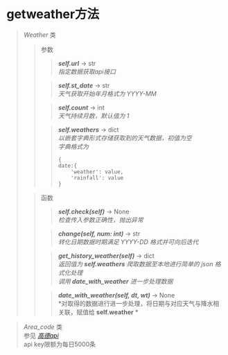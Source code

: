 # getweather方法
>*Weather* 类
>> 参数  
>>>***self.url*** -> str  
>>>*指定数据获取api接口*  
>>
>>>***self.st_date*** -> str  
>>>*天气获取开始年月格式为* *YYYY-MM*
>>
>>>***self.count*** -> int  
>>> *天气持续月数，默认值为* *1*  
>>
>>>***self.weathers*** -> dict  
>>>*以嵌套字典形式存储获取到的天气数据，初值为空*  
>>>*字典格式为*  
>>>```
>>>{
>>>date:{ 
>>>     'weather': value,
>>>     'rainfall': value
>>> }
>>>```
>
>>函数
>>>***self.check(self)*** -> None  
>>>*检查传入参数正确性，抛出异常*
>>
>>>***change(self, num: int)*** -> str  
>>> *转化日期数据时期满足* *YYYY-DD* *格式并可向后迭代*
>>
>>>***get_history_weather(self)*** -> dict  
>>>*返回值为 **self.weathers** 爬取数据至本地进行简单的 json 格式化处理*  
>>>*调用 **date_with_weather** 进一步处理数据*
>>
>>>***date_with_weather(self, dt, wt)*** -> None  
>>>*对取得的数据进行进一步处理，将日期与对应天气与降水相关联，赋值给 **self.weather** *
> 

> *Area_code* 类  
> 参见 [*高德api*](https://lbs.amap.com/api/webservice/guide/api/district)  
> api key限额为每日5000条